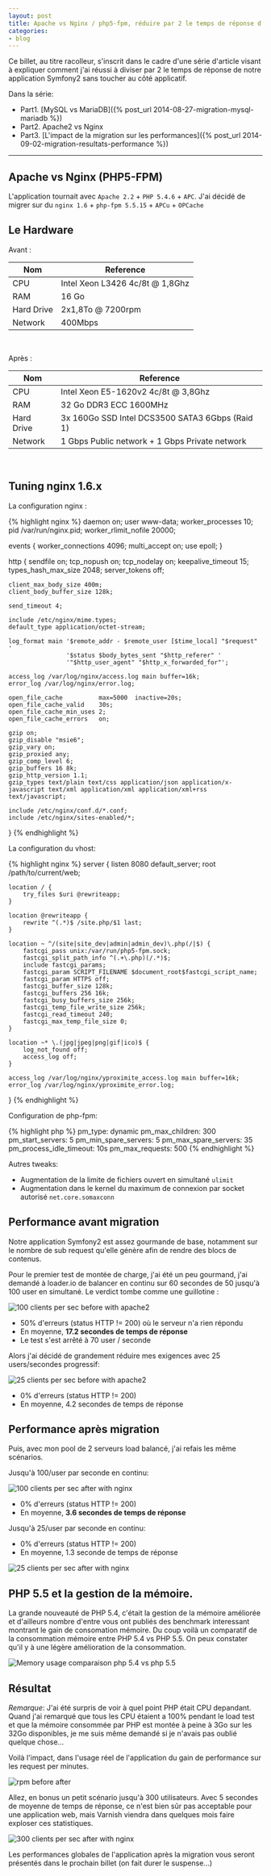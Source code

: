 ```yaml
---
layout: post
title: Apache vs Nginx / php5-fpm, réduire par 2 le temps de réponse d'une application
categories:
- blog
---
```


Ce billet, au titre racolleur, s'inscrit dans le cadre d'une série d'article visant à expliquer comment j'ai réussi à diviser par 2 le temps de réponse de notre application Symfony2 sans toucher au côté applicatif.

Dans la série:


* Part1. [MySQL vs MariaDB]({% post_url 2014-08-27-migration-mysql-mariadb %})
* Part2. Apache2 vs Nginx
* Part3. [L'impact de la migration sur les performances]({% post_url 2014-09-02-migration-resultats-performance %})

---

## Apache vs Nginx (PHP5-FPM)

L'application tournait avec `Apache 2.2` + `PHP 5.4.6` + `APC`. J'ai décidé de migrer sur du `nginx 1.6` + `php-fpm 5.5.15` + `APCu` + `OPCache`

## Le Hardware

Avant :

| Nom        | Reference                                      |
|------------|------------------------------------------------|
| CPU        | Intel Xeon L3426 4c/8t @ 1,8Ghz                |
| RAM        | 16 Go                                          |
| Hard Drive | 2x1,8To @ 7200rpm                              |
| Network    | 400Mbps                                        |

<br />

Après :

| Nom        | Reference                                      |
|------------|------------------------------------------------|
| CPU        | Intel Xeon E5-1620v2 4c/8t @ 3,8Ghz            |
| RAM        | 32 Go DDR3 ECC 1600MHz                         |
| Hard Drive | 3x 160Go SSD Intel DCS3500 SATA3 6Gbps (Raid 1)|
| Network    | 1 Gbps Public network + 1 Gbps Private network |

<br />

## Tuning nginx 1.6.x

La configuration nginx :

{% highlight nginx %}
daemon on;
user www-data;
worker_processes 10;
pid /var/run/nginx.pid;
worker_rlimit_nofile 20000;

events {
    worker_connections 4096;
    multi_accept on;
    use epoll;
}

http {
    sendfile on;
    tcp_nopush on;
    tcp_nodelay on;
    keepalive_timeout 15;
    types_hash_max_size 2048;
    server_tokens off;

    client_max_body_size 400m;
    client_body_buffer_size 128k;

    send_timeout 4;

    include /etc/nginx/mime.types;
    default_type application/octet-stream;

    log_format main '$remote_addr - $remote_user [$time_local] "$request" '
                    '$status $body_bytes_sent "$http_referer" '
                    '"$http_user_agent" "$http_x_forwarded_for"';

    access_log /var/log/nginx/access.log main buffer=16k;
    error_log /var/log/nginx/error.log;

    open_file_cache          max=5000  inactive=20s;
    open_file_cache_valid    30s;
    open_file_cache_min_uses 2;
    open_file_cache_errors   on;

    gzip on;
    gzip_disable "msie6";
    gzip_vary on;
    gzip_proxied any;
    gzip_comp_level 6;
    gzip_buffers 16 8k;
    gzip_http_version 1.1;
    gzip_types text/plain text/css application/json application/x-javascript text/xml application/xml application/xml+rss text/javascript;

    include /etc/nginx/conf.d/*.conf;
    include /etc/nginx/sites-enabled/*;
}
{% endhighlight %}

La configuration du vhost:

{% highlight nginx %}
server {
    listen 8080 default_server;
    root /path/to/current/web;

    location / {
        try_files $uri @rewriteapp;
    }

    location @rewriteapp {
        rewrite ^(.*)$ /site.php/$1 last;
    }

    location ~ ^/(site|site_dev|admin|admin_dev)\.php(/|$) {
        fastcgi_pass unix:/var/run/php5-fpm.sock;
        fastcgi_split_path_info ^(.+\.php)(/.*)$;
        include fastcgi_params;
        fastcgi_param SCRIPT_FILENAME $document_root$fastcgi_script_name;
        fastcgi_param HTTPS off;
        fastcgi_buffer_size 128k;
        fastcgi_buffers 256 16k;
        fastcgi_busy_buffers_size 256k;
        fastcgi_temp_file_write_size 256k;
        fastcgi_read_timeout 240;
        fastcgi_max_temp_file_size 0;
    }

    location ~* \.(jpg|jpeg|png|gif|ico)$ {
        log_not_found off;
        access_log off;
    }

    access_log /var/log/nginx/yproximite_access.log main buffer=16k;
    error_log /var/log/nginx/yproximite_error.log;
}
{% endhighlight %}

Configuration de php-fpm:

{% highlight php %}
pm_type: dynamic
pm_max_children: 300
pm_start_servers: 5
pm_min_spare_servers: 5
pm_max_spare_servers: 35
pm_process_idle_timeout: 10s
pm_max_requests: 500
{% endhighlight %}

Autres tweaks:

 * Augmentation de la limite de fichiers ouvert en simultané `ulimit`
 * Augmentation dans le kernel du maximum de connexion par socket autorisé `net.core.somaxconn`


## Performance avant migration

Notre application Symfony2 est assez gourmande de base, notamment sur le nombre de sub request qu'elle génère afin de rendre des blocs de contenus.

Pour le premier test de montée de charge, j'ai été un peu gourmand, j'ai demandé à loader.io de balancer en continu sur 60 secondes de 50 jusqu'à 100 user en simultané. Le verdict tombe comme une guillotine :

![100 clients per sec before with apache2](/assets/images/100_before_apache2.png)

  * 50% d'erreurs (status HTTP != 200) où le serveur n'a rien répondu
  * En moyenne, **17.2 secondes de temps de réponse**
  * Le test s'est arrêté à 70 user / seconde

Alors j'ai décidé de grandement réduire mes exigences avec 25 users/secondes progressif:

![25 clients per sec before with apache2](/assets/images/25_before_apache2.png)

* 0% d'erreurs (status HTTP != 200)
* En moyenne, 4.2 secondes de temps de réponse

## Performance après migration

Puis, avec mon pool de 2 serveurs load balancé, j'ai refais les même scénarios.

Jusqu'à 100/user par seconde en continu:

![100 clients per sec after with nginx](/assets/images/100_after_nginx.png)

* 0% d'erreurs (status HTTP != 200)
* En moyenne, **3.6 secondes de temps de réponse**

Jusqu'à 25/user par seconde en continu:

* 0% d'erreurs (status HTTP != 200)
* En moyenne, 1.3 seconde de temps de réponse

![25 clients per sec after with nginx](/assets/images/25_after_nginx.png)


## PHP 5.5 et la gestion de la mémoire.

La grande nouveauté de PHP 5.4, c'était la gestion de la mémoire améliorée et d'ailleurs nombre d'entre vous ont publiés des benchmark interessant montrant le gain de consomation mémoire.
Du coup voilà un comparatif de la consommation mémoire entre PHP 5.4 vs PHP 5.5. On peux constater qu'il y à une légère amélioration de la consommation.

![Memory usage comparaison php 5.4 vs php 5.5](/assets/images/memory_php.png)

## Résultat

_Remarque_: J'ai été surpris de voir à quel point PHP était CPU depandant. Quand j'ai remarqué que tous les CPU étaient a 100% pendant
le load test et que la mémoire consommée par PHP est montée à peine à 3Go sur les 32Go disponibles, je me suis même demandé
si je n'avais pas oublié quelque chose...

Voilà l'impact, dans l'usage réel de l'application du gain de performance sur les request per minutes.

![rpm before after](/assets/images/rpm_after.png)

Allez, en bonus un petit scénario jusqu'à 300 utilisateurs. Avec 5 secondes de moyenne de temps de réponse,
ce n'est bien sûr pas acceptable pour une application web, mais Varnish viendra dans quelques mois faire exploser ces statistiques.

![300 clients per sec after with nginx](/assets/images/results_nginx.png)

Les performances globales de l'application après la migration vous seront présentés dans le prochain billet (on fait durer le suspense...)
